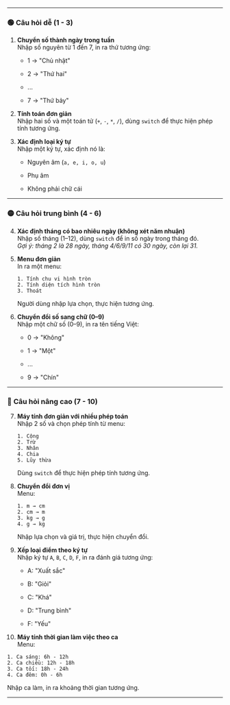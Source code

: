 

---

### 🟢 **Câu hỏi dễ (1 - 3)**

1. **Chuyển số thành ngày trong tuần**  
    Nhập số nguyên từ 1 đến 7, in ra thứ tương ứng:
    
    - 1 → "Chủ nhật"
        
    - 2 → "Thứ hai"
        
    - ...
        
    - 7 → "Thứ bảy"
        
2. **Tính toán đơn giản**  
    Nhập hai số và một toán tử (`+`, `-`, `*`, `/`), dùng `switch` để thực hiện phép tính tương ứng.
    
3. **Xác định loại ký tự**  
    Nhập một ký tự, xác định nó là:
    
    - Nguyên âm (`a, e, i, o, u`)
        
    - Phụ âm
        
    - Không phải chữ cái
        

---

### 🟡 **Câu hỏi trung bình (4 - 6)**

4. **Xác định tháng có bao nhiêu ngày (không xét năm nhuận)**  
    Nhập số tháng (1–12), dùng `switch` để in số ngày trong tháng đó.  
    _Gợi ý: tháng 2 là 28 ngày, tháng 4/6/9/11 có 30 ngày, còn lại 31._
    
5. **Menu đơn giản**  
    In ra một menu:
    
    ```
    1. Tính chu vi hình tròn
    2. Tính diện tích hình tròn
    3. Thoát
    ```
    
    Người dùng nhập lựa chọn, thực hiện tương ứng.
    
6. **Chuyển đổi số sang chữ (0–9)**  
    Nhập một chữ số (0–9), in ra tên tiếng Việt:
    
    - 0 → "Không"
        
    - 1 → "Một"
        
    - ...
        
    - 9 → "Chín"
        

---

### 🔴 **Câu hỏi nâng cao (7 - 10)**

7. **Máy tính đơn giản với nhiều phép toán**  
    Nhập 2 số và chọn phép tính từ menu:
    
    ```
    1. Cộng
    2. Trừ
    3. Nhân
    4. Chia
    5. Lũy thừa
    ```
    
    Dùng `switch` để thực hiện phép tính tương ứng.
    
8. **Chuyển đổi đơn vị**  
    Menu:
    
    ```
    1. m → cm
    2. cm → m
    3. kg → g
    4. g → kg
    ```
    
    Nhập lựa chọn và giá trị, thực hiện chuyển đổi.
    
9. **Xếp loại điểm theo ký tự**  
    Nhập ký tự `A`, `B`, `C`, `D`, `F`, in ra đánh giá tương ứng:
    
    - A: "Xuất sắc"
        
    - B: "Giỏi"
        
    - C: "Khá"
        
    - D: "Trung bình"
        
    - F: "Yếu"
        
10. **Máy tính thời gian làm việc theo ca**  
    Menu:
    

```
1. Ca sáng: 6h - 12h
2. Ca chiều: 12h - 18h
3. Ca tối: 18h - 24h
4. Ca đêm: 0h - 6h
```

Nhập ca làm, in ra khoảng thời gian tương ứng.

---
